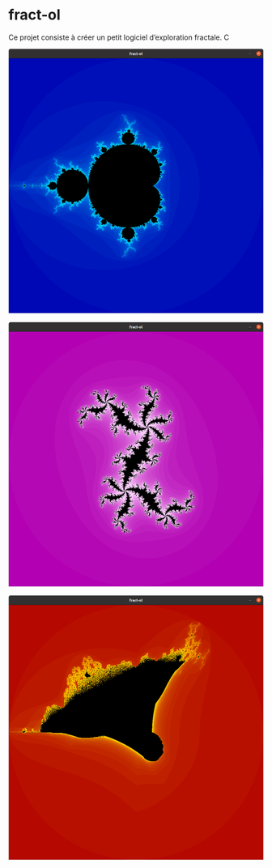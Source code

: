# fract-ol

Ce projet consiste à créer un petit logiciel
d’exploration fractale. C


![Alt text](https://github.com/Wolran/fract-ol/blob/main/mandelbrot.png?raw=true "Title") 

![Alt text](https://github.com/Wolran/fract-ol/blob/main/julia.png?raw=true "Title") 

![Alt text](https://github.com/Wolran/fract-ol/blob/main/burning_ship.png?raw=true "Title") 
